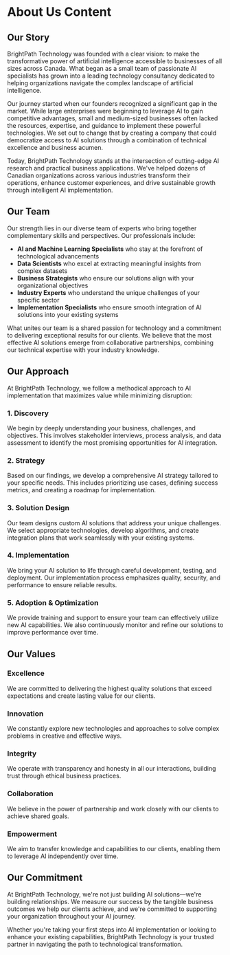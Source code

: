 # About Us Content

## Our Story
BrightPath Technology was founded with a clear vision: to make the transformative power of artificial intelligence accessible to businesses of all sizes across Canada. What began as a small team of passionate AI specialists has grown into a leading technology consultancy dedicated to helping organizations navigate the complex landscape of artificial intelligence.

Our journey started when our founders recognized a significant gap in the market. While large enterprises were beginning to leverage AI to gain competitive advantages, small and medium-sized businesses often lacked the resources, expertise, and guidance to implement these powerful technologies. We set out to change that by creating a company that could democratize access to AI solutions through a combination of technical excellence and business acumen.

Today, BrightPath Technology stands at the intersection of cutting-edge AI research and practical business applications. We've helped dozens of Canadian organizations across various industries transform their operations, enhance customer experiences, and drive sustainable growth through intelligent AI implementation.

## Our Team
Our strength lies in our diverse team of experts who bring together complementary skills and perspectives. Our professionals include:

- **AI and Machine Learning Specialists** who stay at the forefront of technological advancements
- **Data Scientists** who excel at extracting meaningful insights from complex datasets
- **Business Strategists** who ensure our solutions align with your organizational objectives
- **Industry Experts** who understand the unique challenges of your specific sector
- **Implementation Specialists** who ensure smooth integration of AI solutions into your existing systems

What unites our team is a shared passion for technology and a commitment to delivering exceptional results for our clients. We believe that the most effective AI solutions emerge from collaborative partnerships, combining our technical expertise with your industry knowledge.

## Our Approach
At BrightPath Technology, we follow a methodical approach to AI implementation that maximizes value while minimizing disruption:

### 1. Discovery
We begin by deeply understanding your business, challenges, and objectives. This involves stakeholder interviews, process analysis, and data assessment to identify the most promising opportunities for AI integration.

### 2. Strategy
Based on our findings, we develop a comprehensive AI strategy tailored to your specific needs. This includes prioritizing use cases, defining success metrics, and creating a roadmap for implementation.

### 3. Solution Design
Our team designs custom AI solutions that address your unique challenges. We select appropriate technologies, develop algorithms, and create integration plans that work seamlessly with your existing systems.

### 4. Implementation
We bring your AI solution to life through careful development, testing, and deployment. Our implementation process emphasizes quality, security, and performance to ensure reliable results.

### 5. Adoption & Optimization
We provide training and support to ensure your team can effectively utilize new AI capabilities. We also continuously monitor and refine our solutions to improve performance over time.

## Our Values

### Excellence
We are committed to delivering the highest quality solutions that exceed expectations and create lasting value for our clients.

### Innovation
We constantly explore new technologies and approaches to solve complex problems in creative and effective ways.

### Integrity
We operate with transparency and honesty in all our interactions, building trust through ethical business practices.

### Collaboration
We believe in the power of partnership and work closely with our clients to achieve shared goals.

### Empowerment
We aim to transfer knowledge and capabilities to our clients, enabling them to leverage AI independently over time.

## Our Commitment
At BrightPath Technology, we're not just building AI solutions—we're building relationships. We measure our success by the tangible business outcomes we help our clients achieve, and we're committed to supporting your organization throughout your AI journey.

Whether you're taking your first steps into AI implementation or looking to enhance your existing capabilities, BrightPath Technology is your trusted partner in navigating the path to technological transformation.
